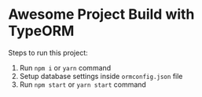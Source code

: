 # Awesome Project Build with TypeORM

Steps to run this project:

1. Run `npm i` or `yarn` command
2. Setup database settings inside `ormconfig.json` file
3. Run `npm start` or `yarn start` command
